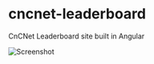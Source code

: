 # cncnet-leaderboard
CnCNet Leaderboard site built in Angular

![Screenshot](http://i.imgur.com/Z45TZcU.png)
